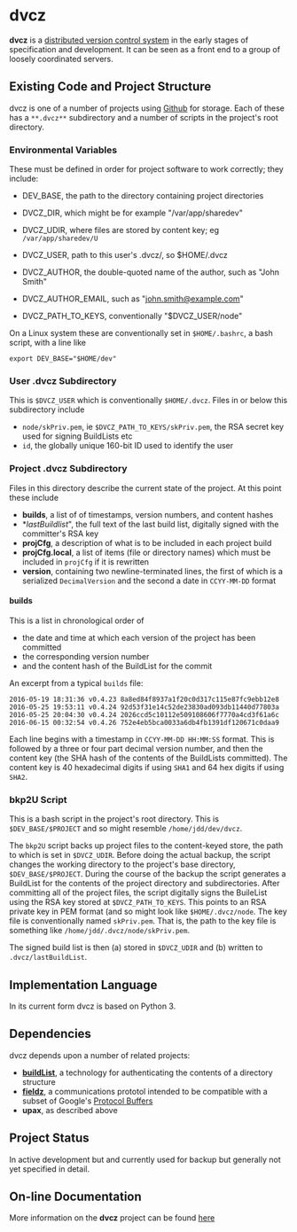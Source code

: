 # dvcz

**dvcz** is a
[distributed version control system](https://en.wikipedia.org/wiki/Distributed_version_control)
in the early stages of specification and development.  It can be seen as
a front end to
a group of loosely coordinated servers.

## Existing Code and Project Structure

dvcz is one of a number of projects using
[Github](https://www.github.com)
for storage.  Each of these has a `**.dvcz**` subdirectory and a number of
scripts in the project's root directory.

### Environmental Variables

These must be defined in order for project software to work correctly;
they include:

* DEV_BASE, the path to the directory containing project directories
* DVCZ_DIR, which might be for example "/var/app/sharedev"
* DVCZ_UDIR, where files are stored by content key; eg `/var/app/sharedev/U`

* DVCZ_USER, path to this user's .dvcz/, so $HOME/.dvcz
* DVCZ_AUTHOR, the double-quoted name of the author, such as "John Smith"
* DVCZ_AUTHOR_EMAIL, such as "john.smith@example.com"
* DVCZ_PATH_TO_KEYS, conventionally "$DVCZ_USER/node"

On a Linux system these are conventionally set in `$HOME/.bashrc`, a bash
script, with a line like

    export DEV_BASE="$HOME/dev"

### User .dvcz Subdirectory

This is `$DVCZ_USER` which is conventionally `$HOME/.dvcz`.  Files in or
below this subdirectory include

* `node/skPriv.pem`, ie `$DVCZ_PATH_TO_KEYS/skPriv.pem`, the RSA secret key
    used for signing BuildLists etc
* `id`, the globally unique 160-bit ID used to identify the user

### Project .dvcz Subdirectory

Files in this directory describe the current state of the project.  At
this point these include

* **builds**, a list of of timestamps, version numbers, and content hashes
* **lastBuildlist*", the full text of the last build list, digitally signed
with the committer's RSA key
* **projCfg**, a description of what is to be included in each project build
* **projCfg.local**, a list of items (file or directory names)
    which must be included in `projCfg` if it is rewritten
* **version**, containing two newline-terminated lines, the first of which
    is a serialized `DecimalVersion` and the second a date in `CCYY-MM-DD`
    format

#### builds

This is a list in chronological order of

* the date and time at which each version of the project has been committed
* the corresponding version number
* and the content hash of the BuildList for the commit

An excerpt from a typical `builds` file:

    2016-05-19 18:31:36 v0.4.23 8a8ed84f8937a1f20c0d317c115e87fc9ebb12e8
    2016-05-25 19:53:11 v0.4.24 92d53f31e14c52de23830ad093db11440d77803a
    2016-05-25 20:04:30 v0.4.24 2026ccd5c10112e509108606f7770a4cd3f61a6c
    2016-06-15 00:32:54 v0.4.26 752e4eb5bca0033a6db4fb1391df120671c0daa9

Each line begins with a timestamp in `CCYY-MM-DD HH:MM:SS` format.
This is followed by a three or four part decimal version number, and
then the content key (the SHA hash of the contents of the BuildLists
committed).  The content key is 40 hexadecimal digits if using `SHA1`
and 64 hex digits if using `SHA2`.

### bkp2U Script

This is a bash script in the project's root directory.  This is
`$DEV_BASE/$PROJECT` and so might resemble `/home/jdd/dev/dvcz`.

The `bkp2U` script
backs up project files to the
content-keyed store, the path to which is set in `$DVCZ_UDIR`.   Before
doing the actual backup, the script changes the working directory to
the project's base directory,
`$DEV_BASE/$PROJECT`.  During the course of the backup the script generates a
BuildList for the contents of the project directory and subdirectories.
After committing
all of the project files, the script digitally signs the BuileList
using the RSA key
stored at `$DVCZ_PATH_TO_KEYS`.  This points to an RSA private key in
PEM format (and so might look like `$HOME/.dvcz/node`.  The key file
is conventionally named `skPriv.pem`.  That is, the path to the key
file is something like `/home/jdd/.dvcz/node/skPriv.pem`.

The signed build list is then (a) stored in `$DVCZ_UDIR` and (b) written
to `.dvcz/lastBuildList`.

## Implementation Language

In its current form dvcz is based on Python 3.

## Dependencies

dvcz depends upon a number of related projects:

* [**buildList**](https://jddixon.github.io/buildList), a technology
for authenticating the contents of a directory structure
* [**fieldz**](https://jddixon.github.io/fieldz), a communications
prototol intended to be compatible with a subset of Google's
[Protocol Buffers](https://developers.google.com/protocol-buffers)
* **upax**, as described above

## Project Status

In active development but and currently used for backup but
generally not yet specified in detail.

## On-line Documentation

More information on the **dvcz** project can be found
[here](https://jddixon.github.io/dvcz)
